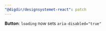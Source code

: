 ```yaml
---
"@digdir/designsystemet-react": patch
---
```


**Button**: `loading` now sets `aria-disabled="true"`
